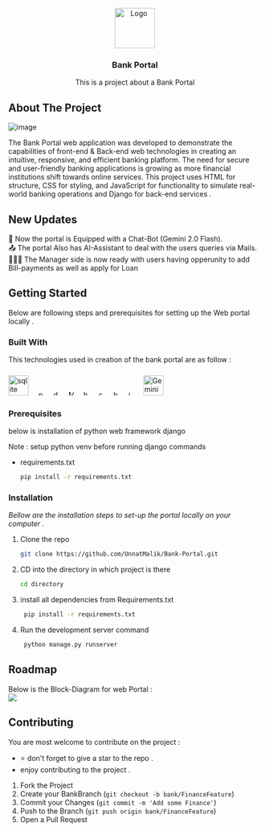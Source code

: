 
<br/>
<div align="center">
<a href="https://github.com/ShaanCoding/ReadME-Generator">
<img src="https://clipartcraft.com/images/bank-logo-icon-9.png" alt="Logo" width="80" height="80">
</a>
<h3 align="center">Bank Portal</h3>
<p align="center">
This is a project about a Bank Portal 


  


</p>
</div>

## About The Project

![image](https://github.com/user-attachments/assets/492289ba-5a02-4942-8992-ba8dfae7986c)





The Bank Portal web application was developed to demonstrate the capabilities of front-end & Back-end
web technologies in creating an intuitive, responsive, and efficient banking platform. The need
for secure and user-friendly banking applications is growing as more financial institutions shift
towards online services. This project uses HTML for structure, CSS for styling, and JavaScript
for functionality to simulate real-world banking operations and Django for back-end services .

## New Updates

🤖 Now the portal is Equipped with a Chat-Bot (Gemini 2.0 Flash). </br>
📤 The portal Also has AI-Assistant to deal with the users queries via Mails.</br>
👨🏻‍💼 The Manager side is now ready with users having opperunity to add Bill-payments as well as apply for Loan


## Getting Started

Below are following steps and prerequisites for setting up the Web portal locally .
### Built With

This technologies used in creation of the bank portal are as follow : 

<div align="right">
</div>

###

<div align="left">
  <img src="https://cdn.simpleicons.org/sqlite/003B57" height="40" width="40" alt="sqlite logo"  />
  <img width="12" />
  <img src="https://skillicons.dev/icons?i=py" height="10" alt="python logo"  />
  <img width="12" />
  <img src="https://skillicons.dev/icons?i=django" height="10" alt="django logo"  />
  <img width="12" />
  <img src="https://avatars.githubusercontent.com/u/215947?s=50&v=4" height="10" alt="Matplotlib"/>
  <img width="12" />
  <img src="https://skillicons.dev/icons?i=html" height="10" alt="html5 logo"  />
  <img width="12" />
  <img src="https://skillicons.dev/icons?i=css" height="10" alt="css3 logo"  />
  <img width="12" />
  <img src="https://skillicons.dev/icons?i=bootstrap" height="10" alt="bootstrap logo"  />
  <img width="12" />
  <img src="https://skillicons.dev/icons?i=js" height="10" alt="javascript logo"  />
  <img width="12" />
  <img src="https://registry.npmmirror.com/@lobehub/icons-static-png/1.24.0/files/dark/gemini-color.png" height="40" width="40" alt="Gemini" />
  <img width="12" />
</div>

###

### Prerequisites

below is installation of python web framework django 

Note : setup python venv before running django commands

- requirements.txt
  ```sh
  pip install -r requirements.txt
  ```
### Installation

_Bellow are the installation steps to set-up the portal locally on your computer ._

1. Clone the repo
   ```sh
   git clone https://github.com/UnnatMalik/Bank-Portal.git
   ```
2. CD into the directory in which project is there 
   ```sh
   cd directory
   ```
3. install all dependencies from Requirements.txt
   ```sh
    pip install -r requirements.txt
   ```
4. Run the development server command
   ```sh
    python manage.py runserver
   ```
## Roadmap

Below is the Block-Diagram for web Portal : 
<br>
[![](https://mermaid.ink/img/pako:eNp1VV1v2yAU_SsIaVImpWnxVz4eJqXNolaqpSpN-zCSB4yJ4zWBCNvbsqr_fWCwA5v25nPuhXsuvgfeIRU5gzNYSHLag_ViwzccgE-fwEvFJFiJA6s08YLwXVPV4sjktsUBnufHkm_7_KUUvGY8B4_kzKQmlwg_iqLk1ytWlFWttnsiBWuXLwO8INU-E0TmDhvitSS82qnUZcPzyglFJkRoXQoO7tV-Qp6deIzv9qTORA1eHgyT4K9HUh7Ac3M6CVmDpZDHi9xbQt96teAKvJbsZ9vpKyJGtma2hslw14JD0ksLDpv3LTgkc8Vb7U5412m_Jzw_2BN-RYVpwOq_xP7TQap-5KFtIVUttL-vpbaGyvCcUtHw2mOpd6xuJMcpqyp1voZVBaxIG2fYCjOn3C3tpmf1qIanqUteaGaFcCMP1eh0vqQsSE0yUjENF7cID1rJa5Id2OetIQM86ER7fIgHrmwvFuGBFV75gRgP_IHoo1ZQO9D6e47w4jvhhTAUeFCDLXeEsq3vjlr0U288Aq6uvqixd0HggtAFkQtiFyTGYS2Yo38dpur247o0a9TUeigzLrOIGndZlBtDWcSMfSzaGetYVPS123q6sPqxnU3apBWyFvEQ9VDuIeahnYeKHv1d9zLdXeXUtNyV7iG1MHOLp-YMuuo93FmYu_VTfShWgKmrFSxuzcR0FmtT1eBae1kYWF9ZGFozWRhZ71gY-7MHCKVqdP1258htr0eZh6iHcg9detFzrO557ZnKbd8ae_700F-i6htcA30P0q13NPpCYvJHSZX_0_WTStJUdxm1BoFDqJ4JZbVcvSvvevUG1nt2ZBs4U585kW8buOEfKo80tXg-cwpntWzYEErRFHs425FDpVBzyknNFiVRoo89eyL8mxDHbgnLS3WdpuYVax-zNgXO3uEvOAtQNJqGCUpQGMQhCoJoCM9whqLJKImD6SRAk0mcjNHHEP5uN70ZTcKbcRRNxuM4Gk-jZDpUb6NuxSpUXTJ5p-8ktc0k-fgDWjovPw?type=png)](https://mermaid.live/edit#pako:eNp1VV1v2yAU_SsIaVImpWnxVz4eJqXNolaqpSpN-zCSB4yJ4zWBCNvbsqr_fWCwA5v25nPuhXsuvgfeIRU5gzNYSHLag_ViwzccgE-fwEvFJFiJA6s08YLwXVPV4sjktsUBnufHkm_7_KUUvGY8B4_kzKQmlwg_iqLk1ytWlFWttnsiBWuXLwO8INU-E0TmDhvitSS82qnUZcPzyglFJkRoXQoO7tV-Qp6deIzv9qTORA1eHgyT4K9HUh7Ac3M6CVmDpZDHi9xbQt96teAKvJbsZ9vpKyJGtma2hslw14JD0ksLDpv3LTgkc8Vb7U5412m_Jzw_2BN-RYVpwOq_xP7TQap-5KFtIVUttL-vpbaGyvCcUtHw2mOpd6xuJMcpqyp1voZVBaxIG2fYCjOn3C3tpmf1qIanqUteaGaFcCMP1eh0vqQsSE0yUjENF7cID1rJa5Id2OetIQM86ER7fIgHrmwvFuGBFV75gRgP_IHoo1ZQO9D6e47w4jvhhTAUeFCDLXeEsq3vjlr0U288Aq6uvqixd0HggtAFkQtiFyTGYS2Yo38dpur247o0a9TUeigzLrOIGndZlBtDWcSMfSzaGetYVPS123q6sPqxnU3apBWyFvEQ9VDuIeahnYeKHv1d9zLdXeXUtNyV7iG1MHOLp-YMuuo93FmYu_VTfShWgKmrFSxuzcR0FmtT1eBae1kYWF9ZGFozWRhZ71gY-7MHCKVqdP1258htr0eZh6iHcg9detFzrO557ZnKbd8ae_700F-i6htcA30P0q13NPpCYvJHSZX_0_WTStJUdxm1BoFDqJ4JZbVcvSvvevUG1nt2ZBs4U585kW8buOEfKo80tXg-cwpntWzYEErRFHs425FDpVBzyknNFiVRoo89eyL8mxDHbgnLS3WdpuYVax-zNgXO3uEvOAtQNJqGCUpQGMQhCoJoCM9whqLJKImD6SRAk0mcjNHHEP5uN70ZTcKbcRRNxuM4Gk-jZDpUb6NuxSpUXTJ5p-8ktc0k-fgDWjovPw)

 
## Contributing

You are most welcome to contribute on the project : <br>
- ⭐ don't forget to give a star to the repo . 
-  enjoy contributing to the project .  

1. Fork the Project
2. Create your BankBranch (`git checkout -b bank/FinanceFeature`)
3. Commit your Changes (`git commit -m 'Add some Finance'`)
4. Push to the Branch (`git push origin bank/FinanceFeature`)
5. Open a Pull Request
